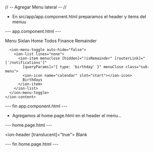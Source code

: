 // -- Agregar Menu lateral -- //

* En src/app/app.component.html preparamos el header y items del menuu

--- app.component.html ---

<ion-app>
  <ion-menu side="start" menuId="first" contentId="content1">
      <ion-header>
        <ion-toolbar>
          <ion-title>Menu Sixlan</ion-title>
        </ion-toolbar>
      </ion-header>
      <ion-content>
      <ion-menu-toggle auto-hide="false">
        <ion-list lines="none">
          <ion-item [routerLink]="'/'">
            <ion-icon name="home" slot="start"></ion-icon>
            Home
          </ion-item>
          <ion-item routerLink="todos">
            <ion-icon name="list" slot="start"></ion-icon>
            <ion-label>
              Todos
            </ion-label>
          </ion-item>
          <ion-item routerLink="finance">
            <ion-icon name="cash" slot="start"></ion-icon>
            <ion-label>
              Finance
            </ion-label>
          </ion-item>
        </ion-list>
      </ion-menu-toggle>
      <ion-item lines="none" (click)="isRemainder === 1 ? isRemainder = 0 : isRemainder = 1">
        <ion-icon name="notifications" slot="start"></ion-icon>
        Remainder
        <ion-icon slot="end" [name]="isRemainder? 'arrow-dropdown' : 'arrow-dropright'"></ion-icon>
      </ion-item>

      <ion-menu-toggle auto-hide="false">
        <ion-list lines="none">
          <ion-item menuclose [hidden]="!isRemainder" [routerLink]="['/notifications']"
            [queryParams]="{ type: 'birthday' }" menuClose class="sub-menu">
            <ion-icon name="calendar" slot="start"></ion-icon>
            Birthdays
          </ion-item>
        </ion-list>
      </ion-menu-toggle>
    </ion-content>
  </ion-menu>
  <ion-router-outlet id="main-menu"></ion-router-outlet>
</ion-app>

--- fin app.component.html ---

  * Agregamos al home.page.html en el header el menu...


  --- home.page.html ---

  <ion-header [translucent]="true">
  <ion-toolbar>
    <ion-title>
      Blank
    </ion-title>

<!-- Side menu button el slot en define derecha si introduces start lo coloca a la izq -->
<ion-buttons slot="end">

  <ion-menu-button autoHide="false"></ion-menu-button>
</ion-buttons>

  </ion-toolbar>
</ion-header>


--- fin home.page.html ---